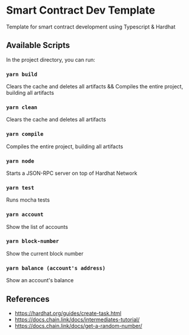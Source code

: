 # Smart Contract Dev Template
Template for smart contract development using Typescript & Hardhat

## Available Scripts

In the project directory, you can run:

### `yarn build`
Clears the cache and deletes all artifacts && Compiles the entire project, building all artifacts

### `yarn clean`
Clears the cache and deletes all artifacts

### `yarn compile`
Compiles the entire project, building all artifacts

### `yarn node`
Starts a JSON-RPC server on top of Hardhat Network

### `yarn test`
Runs mocha tests

### `yarn account`
Show the list of accounts

### `yarn block-number`
Show the current block number

### `yarn balance (account's address)`
Show an account's balance 

## References
* https://hardhat.org/guides/create-task.html
* https://docs.chain.link/docs/intermediates-tutorial/
* https://docs.chain.link/docs/get-a-random-number/